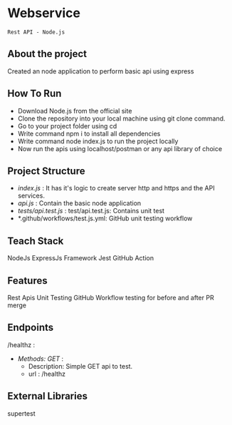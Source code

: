# Webservice
``Rest API - Node.js``

## About the project
Created an node application to perform basic api using express

## How To Run
* Download Node.js from the official site
* Clone the repository into your local machine using git clone command.
* Go to your project folder using cd
* Write command npm i to install all dependencies
* Write command node index.js to run the project locally
* Now run the apis using localhost/postman or any api library of choice
  
## Project Structure
* *index.js* : It has it's logic to create server http and https and the API services.
* *api.js* : Contain the basic node application 
* *tests/api.test.js* : test/api.test.js: Contains unit test
* *.github/workflows/test.js.yml: GitHub unit testing workflow
  
## Teach Stack
NodeJs
ExpressJs Framework
Jest
GitHub Action

## Features
Rest Apis
Unit Testing
GitHub Workflow testing for before and after PR merge 

## Endpoints
/healthz :

- *Methods: GET* : 
    - Description: Simple GET api to test.
    - url : /healthz

## External Libraries
supertest